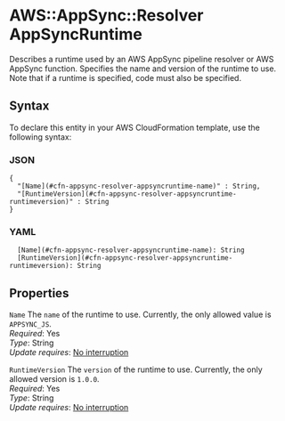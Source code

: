 # AWS::AppSync::Resolver AppSyncRuntime<a name="aws-properties-appsync-resolver-appsyncruntime"></a>

Describes a runtime used by an AWS AppSync pipeline resolver or AWS AppSync function\. Specifies the name and version of the runtime to use\. Note that if a runtime is specified, code must also be specified\.

## Syntax<a name="aws-properties-appsync-resolver-appsyncruntime-syntax"></a>

To declare this entity in your AWS CloudFormation template, use the following syntax:

### JSON<a name="aws-properties-appsync-resolver-appsyncruntime-syntax.json"></a>

```
{
  "[Name](#cfn-appsync-resolver-appsyncruntime-name)" : String,
  "[RuntimeVersion](#cfn-appsync-resolver-appsyncruntime-runtimeversion)" : String
}
```

### YAML<a name="aws-properties-appsync-resolver-appsyncruntime-syntax.yaml"></a>

```
  [Name](#cfn-appsync-resolver-appsyncruntime-name): String
  [RuntimeVersion](#cfn-appsync-resolver-appsyncruntime-runtimeversion): String
```

## Properties<a name="aws-properties-appsync-resolver-appsyncruntime-properties"></a>

`Name` <a name="cfn-appsync-resolver-appsyncruntime-name"></a>
The `name` of the runtime to use\. Currently, the only allowed value is `APPSYNC_JS`\.  
_Required_: Yes  
_Type_: String  
_Update requires_: [No interruption](https://docs.aws.amazon.com/AWSCloudFormation/latest/UserGuide/using-cfn-updating-stacks-update-behaviors.html#update-no-interrupt)

`RuntimeVersion` <a name="cfn-appsync-resolver-appsyncruntime-runtimeversion"></a>
The `version` of the runtime to use\. Currently, the only allowed version is `1.0.0`\.  
_Required_: Yes  
_Type_: String  
_Update requires_: [No interruption](https://docs.aws.amazon.com/AWSCloudFormation/latest/UserGuide/using-cfn-updating-stacks-update-behaviors.html#update-no-interrupt)
